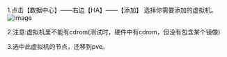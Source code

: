1.点击【数据中心】——右边【HA】——【添加】
选择你需要添加的虚拟机。
![image](https://github.com/yuhongwei380/Promox-docs/assets/44333391/17624eb9-fb95-499f-905a-5919c7249dc0)

2.注意:虚拟机里不能有cdrom(测试时，硬件中有cdrom，但没有包含某个镜像)

3.选中此虚拟机的节点，迁移到pve。



